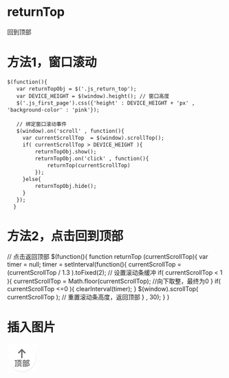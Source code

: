 # returnTop
回到顶部


# 方法1，窗口滚动
    $(function(){
       var returnTopObj = $('.js_return_top');
       var DEVICE_HEIGHT = $(window).height(); // 窗口高度
       $('.js_first_page').css({'height' : DEVICE_HEIGHT + 'px' , 'background-color' : 'pink'});

       // 绑定窗口滚动事件
       $(window).on('scroll' , function(){
         var currentScrollTop  = $(window).scrollTop();
         if( currentScrollTop > DEVICE_HEIGHT ){
             returnTopObj.show();
             returnTopObj.on('click' , function(){
                 returnTop(currentScrollTop)
             });
         }else{
             returnTopObj.hide();
         }
       });
      } 
# 方法2，点击回到顶部
 // 点击返回顶部
    $(function(){
       function returnTop (currentScrollTop){
           var timer = null;
           timer = setInterval(function(){
               currentScrollTop = (currentScrollTop / 1.3 ).toFixed(2); // 设置滚动条缓冲
               if( currentScrollTop < 1 ){
                   currentScrollTop = Math.floor(currentScrollTop); //向下取整，最终为0
               }
               if( currentScrollTop <=0 ){
                   clearInterval(timer);
               }
               $(window).scrollTop( currentScrollTop ); // 重置滚动条高度，返回顶部
           } , 30);
       }
      } 
# 插入图片
![image](https://github.com/xiaojiandong/returnTop/blob/master/image/return-top.png)
